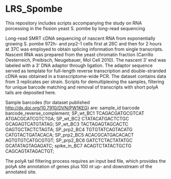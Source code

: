 # LRS_Spombe
This repository includes scripts accompanying the study on RNA porcessing in the fission yeast S. pombe by long-read sequencing

Long-read SMRT cDNA sequencing of nascent RNA from exponentially growing S. pombe 972h- and prp2-1 cells first at 26C
and then for 2 hours at 37C was employed to obtain splicing information from single transcripts. 
Nascent RNA was prepared from the yeast chromatin fraction (Carrillo Oesterreich, Preibisch, Neugebauer, Mol Cell 2010). 
The nascent 3’ end was labeled with a 3’ DNA adaptor through ligation. 
The adaptor sequence served as template for full-length reverse transcription and double-stranded cDNA was obtained 
in a transcriptome-wide PCR. The dataset contains data from 3 replicates per strain. Scripts for demultiplexing the samples, 
filtering for unique barcode matching and removal of transcripts with short polyA tails are deposited here.

Sample barcodes (for dataset published http://dx.doi.org/10.7910/DVN/PW1KEG) are:
sample_id barcode barcode_reverse_complement;
SP_wt_BC1	TCAGACGATGCGTCAT	ATGACGCATCGTCTGA;
SP_wt_BC2	CTATACATGACTCTGC	GCAGAGTCATGTATAG;
SP_wt_BC3	TACTAGAGTAGCACTC	GAGTGCTACTCTAGTA;
SP_prp2_BC4	TGTGTATCAGTACATG	CATGTACTGATACACA;
SP_prp2_BC5	ACACGCATGACACACT	AGTGTGTCATGCGTGT;
SP_prp2_BC6	GATCTCTACTATATGC	GCATATAGTAGAGATC;
spike_in_BC7	ACAGTCTATACTGCTG	CAGCAGTATAGACTGT;

The polyA tail filtering process requires an input bed file, which provides the polyA site annotation of genes plus 100 nt up- and downstream of the annotated site.

